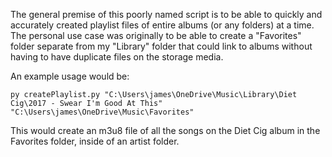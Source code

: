 The general premise of this poorly named script is to be able to quickly and accurately created playlist files of entire albums (or any folders) at a time. The personal use case was originally to be able to create a "Favorites" folder separate from my "Library" folder that could link to albums without having to have duplicate files on the storage media.

An example usage would be:

	py createPlaylist.py "C:\Users\james\OneDrive\Music\Library\Diet Cig\2017 - Swear I'm Good At This" "C:\Users\james\OneDrive\Music\Favorites"

This would create an m3u8 file of all the songs on the Diet Cig album in the Favorites folder, inside of an artist folder.

